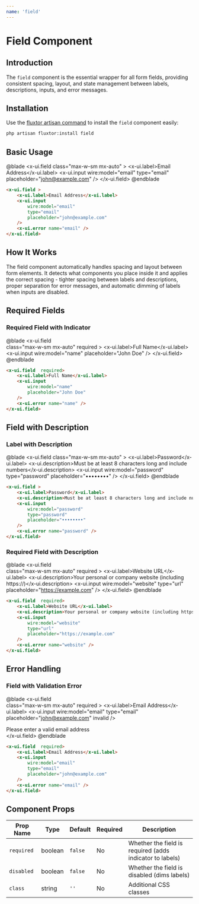 ```yaml
---
name: 'field'
---
```


# Field Component

## Introduction

The `field` component is the essential wrapper for all form fields, providing consistent spacing, layout, and state management between labels, descriptions, inputs, and error messages.

## Installation

Use the [fluxtor artisan command](/docs/guides/installation#content-component-management) to install the `field` component easily:

```bash
php artisan fluxtor:install field
```


## Basic Usage

@blade
<x-demo>
    <x-ui.field
        class="max-w-sm mx-auto"
    >
        <x-ui.label>Email Address</x-ui.label>
        <x-ui.input 
            wire:model="email" 
            type="email"
            placeholder="john@example.com"
        />
    </x-ui.field>
</x-demo>
@endblade

```html
<x-ui.field >
    <x-ui.label>Email Address</x-ui.label>
    <x-ui.input 
        wire:model="email" 
        type="email"
        placeholder="john@example.com"
    />
    <x-ui.error name="email" />
</x-ui.field>
```
## How It Works

The field component automatically handles spacing and layout between form elements. It detects what components you place inside it and applies the correct spacing - tighter spacing between labels and descriptions, proper separation for error messages, and automatic dimming of labels when inputs are disabled.


## Required Fields

### Required Field with Indicator

@blade
<x-demo>
    <x-ui.field  
        class="max-w-sm mx-auto"
        required
    >
        <x-ui.label>Full Name</x-ui.label>
        <x-ui.input 
            wire:model="name" 
            placeholder="John Doe"
        />
    </x-ui.field>
</x-demo>
@endblade

```html
<x-ui.field  required>
    <x-ui.label>Full Name</x-ui.label>
    <x-ui.input 
        wire:model="name" 
        placeholder="John Doe"
    />
    <x-ui.error name="name" />
</x-ui.field>
```

## Field with Description

### Label with Description

@blade
<x-demo>
    <x-ui.field 
        class="max-w-sm mx-auto"
    >
        <x-ui.label>Password</x-ui.label>
        <x-ui.description>Must be at least 8 characters long and include numbers</x-ui.description>
        <x-ui.input 
            wire:model="password" 
            type="password"
            placeholder="••••••••"
        />
    </x-ui.field>
</x-demo>
@endblade

```html
<x-ui.field >
    <x-ui.label>Password</x-ui.label>
    <x-ui.description>Must be at least 8 characters long and include numbers</x-ui.description>
    <x-ui.input 
        wire:model="password" 
        type="password"
        placeholder="••••••••"
    />
    <x-ui.error name="password" />
</x-ui.field>
```

### Required Field with Description

@blade
<x-demo>
    <x-ui.field  
        class="max-w-sm mx-auto"
        required
    >
        <x-ui.label>Website URL</x-ui.label>
        <x-ui.description>Your personal or company website (including https://)</x-ui.description>
        <x-ui.input 
            wire:model="website" 
            type="url"
            placeholder="https://example.com"
        />
    </x-ui.field>
</x-demo>
@endblade

```html
<x-ui.field  required>
    <x-ui.label>Website URL</x-ui.label>
    <x-ui.description>Your personal or company website (including https://)</x-ui.description>
    <x-ui.input 
        wire:model="website" 
        type="url"
        placeholder="https://example.com"
    />
    <x-ui.error name="website" />
</x-ui.field>
```


## Error Handling

### Field with Validation Error

@blade
<x-demo>
    <x-ui.field  
        class="max-w-sm mx-auto"
        required
    >
        <x-ui.label>Email Address</x-ui.label>
        <x-ui.input 
            wire:model="email" 
            type="email"
            placeholder="john@example.com"
            invalid
        />
        <!-- Simulate error message -->
        <div class="mt-1.5 text-sm text-red-600">
            Please enter a valid email address
        </div>
    </x-ui.field>
</x-demo>
@endblade

```html
<x-ui.field  required>
    <x-ui.label>Email Address</x-ui.label>
    <x-ui.input 
        wire:model="email" 
        type="email"
        placeholder="john@example.com"
    />
    <x-ui.error name="email" />
</x-ui.field>
```


## Component Props

| Prop Name | Type | Default | Required | Description |
|-----------|------|---------|----------|-------------|
| `required` | boolean | `false` | No | Whether the field is required (adds indicator to labels) |
| `disabled` | boolean | `false` | No | Whether the field is disabled (dims labels) |
| `class` | string | `''` | No | Additional CSS classes |


